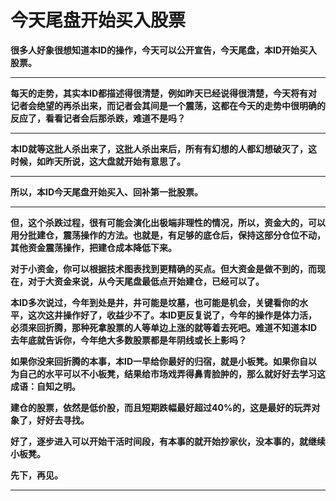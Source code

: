 今天尾盘开始买入股票
====

			

**很多人好象很想知道本ID的操作，今天可以公开宣告，今天尾盘，本ID开始买入股票。**

** **

**每天的走势，其实本ID都描述得很清楚，例如昨天已经说得很清楚，今天将有对记者会绝望的再杀出来，而记者会其间是一个震荡，这都在今天的走势中很明确的反应了，看看记者会后那杀跌，难道不是吗？**

** **

**本ID就等这批人杀出来了，这批人杀出来后，所有有幻想的人都幻想破灭了，这时候，如昨天所说，这大盘就开始有意思了。**

** **

**所以，本ID今天尾盘开始买入、回补第一批股票。**

** **

**但，这个杀跌过程，很有可能会演化出极端非理性的情况，所以，资金大的，可以用分批建仓，震荡操作的方法。也就是，有足够的底仓后，保持这部分仓位不动，其他资金震荡操作，把建仓成本降低下来。**

**对于小资金，你可以根据技术图表找到更精确的买点。但大资金是做不到的，而现在，对于大资金来说，从今天尾盘最低点开始建仓，已经可以了。**

**本ID多次说过，今年到处是井，井可能是坟墓，也可能是机会，关键看你的水平，这次这井操作好了，收益少不了。本ID更反复说了，今年的操作是体力活，必须来回折腾，那种死拿股票的人等单边上涨的就等着去死吧。难道不知道本ID去年底就告诉你，今年绝大多数股票都是年阴线或长上影吗？**

**如果你没来回折腾的本事，本ID一早给你最好的归宿，就是小板凳。如果你自以为自己的水平可以不小板凳，结果给市场戏弄得鼻青脸肿的，那么就好好去学习这成语：自知之明。**

**建仓的股票，依然是低价股，而且短期跌幅最好超过40%的，这是最好的玩弄对象了，好好去寻找。**

**好了，逐步进入可以开始干活时间段，有本事的就开始抄家伙，没本事的，就继续小板凳。**

**先下，再见。**

** **
